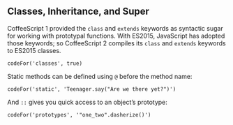 ## Classes, Inheritance, and Super

CoffeeScript 1 provided the `class` and `extends` keywords as syntactic sugar for working with prototypal functions. With ES2015, JavaScript has adopted those keywords; so CoffeeScript 2 compiles its `class` and `extends` keywords to ES2015 classes.

```
codeFor('classes', true)
```

Static methods can be defined using `@` before the method name:

```
codeFor('static', 'Teenager.say("Are we there yet?")')
```

And `::` gives you quick access to an object’s prototype:

```
codeFor('prototypes', '"one_two".dasherize()')
```
